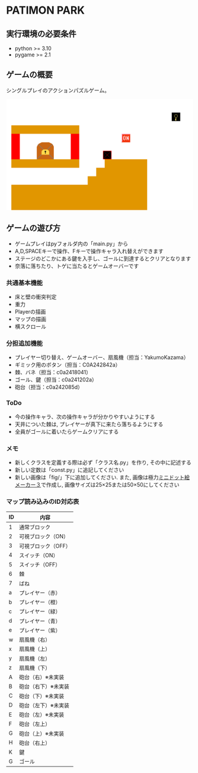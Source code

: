 # PATIMON PARK

## 実行環境の必要条件
* python >= 3.10
* pygame >= 2.1

## ゲームの概要
シングルプレイのアクションパズルゲーム。

![プレイ画面](img/pygame1.PNG)

## ゲームの遊び方
* ゲームプレイはpyフォルダ内の「main.py」から
* A,D,SPACEキーで操作、Fキーで操作キャラ入れ替えができます
* ステージのどこかにある鍵を入手し、ゴールに到達するとクリアとなります
* 奈落に落ちたり、トゲに当たるとゲームオーバーです

### 共通基本機能
* 床と壁の衝突判定
* 重力
* Playerの描画
* マップの描画
* 横スクロール

### 分担追加機能
* プレイヤー切り替え、ゲームオーバー、扇風機（担当：YakumoKazama）
* ギミック用のボタン（担当：C0A242842a）
* 棘、バネ（担当：c0a2418041）
* ゴール、鍵（担当：c0a241202a）
* 砲台（担当：c0a242085d）

### ToDo
- 今の操作キャラ、次の操作キャラが分かりやすいようにする
- 天井についた棘は, プレイヤーが真下に来たら落ちるようにする
- 全員がゴールに着いたらゲームクリアにする

### メモ
* 新しくクラスを定義する際は必ず「クラス名.py」を作り, その中に記述する
* 新しい定数は「const.py」に追記してください
* 新しい画像は「fig/」下に追加してください. また, 画像は極力[ミニドット絵メーカー３](https://neutralx0.net/tools/dot3/)で作成し, 画像サイズは25×25または50×50にしてください

### マップ読み込みのID対応表
|ID|内容|
|----|----|
|1|通常ブロック|
|2|可視ブロック（ON）|
|3|可視ブロック（OFF）|
|4|スイッチ（ON）|
|5|スイッチ（OFF）|
|6|棘|
|7|ばね|
|a|プレイヤー（赤）|
|b|プレイヤー（橙）|
|c|プレイヤー（緑）|
|d|プレイヤー（青）|
|e|プレイヤー（紫）|
|w|扇風機（右）|
|x|扇風機（上）|
|y|扇風機（左）|
|z|扇風機（下）|
|A|砲台（右）※未実装|
|B|砲台（右下）※未実装|
|C|砲台（下）※未実装|
|D|砲台（左下）※未実装|
|E|砲台（左）※未実装|
|F|砲台（左上）|
|G|砲台（上）※未実装|
|H|砲台（右上）|
|K|鍵|
|G|ゴール|
